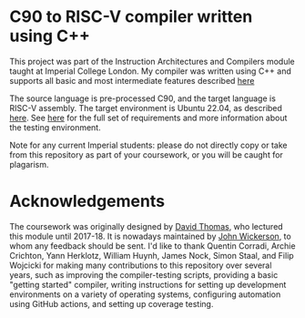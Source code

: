 C90 to RISC-V compiler written using C++
==============================

This project was part of the Instruction Architectures and Compilers module taught at Imperial College London.  My compiler was written using C++ and supports all basic and most intermediate features described [here](docs/c_compiler.md)

The source language is pre-processed C90, and the target language is RISC-V assembly. The target environment is Ubuntu 22.04, as described [here](docs/environment_guide.md). See [here](docs/c_compiler.md) for the full set of requirements and more information about the testing environment.

Note for any current Imperial students: please do not directly copy or take from this repository as part of your coursework, or you will be caught for plagarism.

Acknowledgements
================

The coursework was originally designed by [David Thomas](https://www.southampton.ac.uk/people/5z9bmb/professor-david-thomas), who lectured this module until 2017-18. It is nowadays maintained by [John Wickerson](https://johnwickerson.github.io/), to whom any feedback should be sent. I'd like to thank Quentin Corradi, Archie Crichton, Yann Herklotz, William Huynh, James Nock, Simon Staal, and Filip Wojcicki for making many contributions to this repository over several years, such as improving the compiler-testing scripts, providing a basic "getting started" compiler, writing instructions for setting up development environments on a variety of operating systems, configuring automation using GitHub actions, and setting up coverage testing.
